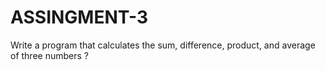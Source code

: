# ASSINGMENT-3
Write a program that calculates the sum, difference, product, and average of three numbers ?
